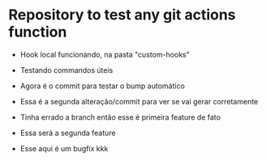 # Repository to test any git actions function

- Hook local funcionando, na pasta "custom-hooks"
- Testando commandos úteis
- Agora é o commit para testar o bump automático
- Essa é a segunda alteração/commit para ver se vai gerar corretamente
- Tinha errado a branch então esse é primeira feature de fato
- Essa será a segunda feature

- Esse aqui é um bugfix kkk
